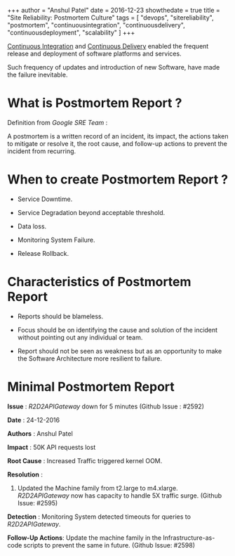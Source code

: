 +++
author = "Anshul Patel"
date = 2016-12-23
showthedate = true
title = "Site Reliability: Postmortem Culture"
tags = [
    "devops",
    "sitereliability",
    "postmortem",
    "continuousintegration",
    "continuousdelivery",
    "continuousdeployment",
    "scalability"
]
+++

[Continuous Integration](http://martinfowler.com/articles/continuousIntegration.html) and [Continuous Delivery](http://martinfowler.com/bliki/ContinuousDelivery.html) enabled the frequent release and deployment of software platforms and services.

Such frequency of updates and introduction of new Software, have made the failure inevitable.

<!--more-->

# What is Postmortem Report ?

Definition from *Google SRE Team* :

A postmortem is a written record of an incident, its impact, the actions taken to mitigate  or resolve it, the root cause, and follow-up actions to prevent the incident from recurring.

# When to create Postmortem Report ?

* Service Downtime.

* Service Degradation beyond acceptable threshold.

* Data loss.

* Monitoring System Failure.

* Release Rollback.

# Characteristics of Postmortem Report

* Reports should be blameless.

* Focus should be on identifying the cause and solution of the incident without pointing out any individual or team.

* Report should not be seen as weakness but as an opportunity to make the Software Architecture more resilient to failure.

# Minimal Postmortem Report


**Issue** : *R2D2APIGateway* down for 5 minutes (Github Issue : #2592)

**Date** : 24-12-2016

**Authors** : Anshul Patel

**Impact** : 50K API requests lost

**Root Cause** : Increased Traffic triggered kernel OOM.

**Resolution** :
1. Updated the Machine family from t2.large to m4.xlarge. *R2D2APIGateway* now has capacity to handle 5X traffic surge. (Github Issue: #2595)

**Detection** : Monitoring System detected timeouts for queries to *R2D2APIGateway*.

**Follow-Up Actions**: Update the machine family in the Infrastructure-as-code scripts to prevent the same in future. (Github Issue: #2598)
